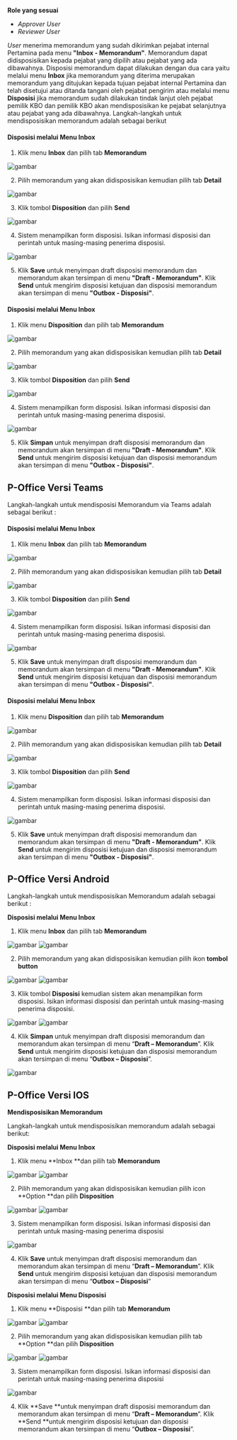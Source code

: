 **Role yang sesuai**

- *Approver User*
- *Reviewer User*

*User* menerima memorandum yang sudah dikirimkan pejabat internal Pertamina pada menu **"Inbox - Memorandum"**. Memorandum dapat didisposisikan kepada pejabat yang dipilih atau pejabat yang ada dibawahnya. Disposisi memorandum dapat dilakukan dengan dua cara yaitu melalui menu **Inbox** jika memorandum yang diterima merupakan memorandum yang ditujukan kepada tujuan pejabat internal Pertamina dan telah disetujui atau ditanda tangani oleh pejabat pengirim atau melalui menu **Disposisi** jika memorandum sudah dilakukan tindak lanjut oleh pejabat pemilik KBO dan pemilik KBO akan mendisposisikan ke pejabat selanjutnya atau pejabat yang ada dibawahnya. Langkah-langkah untuk mendisposisikan memorandum adalah sebagai berikut

#### Disposisi melalui Menu Inbox

1. Klik menu **Inbox** dan pilih tab **Memorandum**

![gambar](Memorandum/MM_Web/MM-57.png)

2. Pilih memorandum yang akan didisposisikan kemudian pilih tab **Detail**

![gambar](Memorandum/MM_Web/MM-58.png)

3. Klik tombol **Disposition** dan pilih **Send**

![gambar](Memorandum/MM_Web/MM-59.png)

4. Sistem menampilkan form disposisi. Isikan informasi disposisi dan perintah untuk masing-masing penerima disposisi.

![gambar](Memorandum/MM_Web/MM-60.png)

5. Klik **Save** untuk menyimpan draft disposisi memorandum dan memorandum akan tersimpan di menu **"Draft - Memorandum"**. Klik **Send** untuk mengirim disposisi ketujuan dan disposisi memorandum akan tersimpan di menu **"Outbox - Disposisi"**.

####	Disposisi melalui Menu Inbox

1. Klik menu **Disposition** dan pilih tab **Memorandum**

![gambar](SC_Memorandum/MM59.png)

2. Pilih memorandum yang akan didisposisikan kemudian pilih tab **Detail**

![gambar](SC_Memorandum/MM60.png)

3. Klik tombol **Disposition** dan pilih **Send**

![gambar](SC_Memorandum/MM61.png)

4. Sistem menampilkan form disposisi. Isikan informasi disposisi dan perintah untuk masing-masing penerima disposisi.

![gambar](SC_Memorandum/MM62.png)

5. Klik **Simpan** untuk menyimpan draft disposisi memorandum dan memorandum akan tersimpan di menu **"Draft - Memorandum"**. Klik **Send** untuk mengirim disposisi ketujuan dan disposisi memorandum akan tersimpan di menu **"Outbox - Disposisi"**.

## **P-Office Versi Teams**

Langkah-langkah untuk mendisposisi Memorandum via Teams adalah sebagai berikut :

####	**Disposisi melalui Menu Inbox**

1. Klik menu **Inbox** dan pilih tab **Memorandum**

![gambar](Memorandum/MM_Teams/MM56.png)

2. Pilih memorandum yang akan didisposisikan kemudian pilih tab **Detail**

![gambar](Memorandum/MM_Teams/MM57.png)

3. Klik tombol **Disposition** dan pilih **Send**

![gambar](Memorandum/MM_Teams/MM58.png)

4. Sistem menampilkan form disposisi. Isikan informasi disposisi dan perintah untuk masing-masing penerima disposisi.

![gambar](Memorandum/MM_Teams/MM59.png)

5. Klik **Save** untuk menyimpan draft disposisi memorandum dan memorandum akan tersimpan di menu **"Draft - Memorandum"**. Klik **Send** untuk mengirim disposisi ketujuan dan disposisi memorandum akan tersimpan di menu **"Outbox - Disposisi"**.

####	**Disposisi melalui Menu Inbox**

1. Klik menu **Disposition** dan pilih tab **Memorandum**

![gambar](Memorandum/MM_Teams/MM60.png)

2. Pilih memorandum yang akan didisposisikan kemudian pilih tab **Detail**

![gambar](Memorandum/MM_Teams/MM61.png)

3. Klik tombol **Disposition** dan pilih **Send**

![gambar](Memorandum/MM_Teams/MM62.png)

4. Sistem menampilkan form disposisi. Isikan informasi disposisi dan perintah untuk masing-masing penerima disposisi.

![gambar](Memorandum/MM_Teams/MM63.png)

5. Klik **Save** untuk menyimpan draft disposisi memorandum dan memorandum akan tersimpan di menu **"Draft - Memorandum"**. Klik **Send** untuk mengirim disposisi ketujuan dan disposisi memorandum akan tersimpan di menu **"Outbox - Disposisi"**.

## **P-Office Versi Android**

Langkah-langkah untuk mendisposisikan Memorandum adalah sebagai berikut :

**Disposisi melalui Menu Inbox**

1. Klik menu **Inbox** dan pilih tab **Memorandum**

![gambar](Memorandum/MM_Android/Disposisimemo/A01.jpg) ![gambar](Memorandum/MM_Android/Disposisimemo/A02.jpg)

2. Pilih memorandum yang akan didisposisikan kemudian pilih ikon **tombol button**

![gambar](Memorandum/MM_Android/Disposisimemo/A03.jpg) ![gambar](Memorandum/MM_Android/Disposisimemo/A04.jpg)

3. Klik tombol **Disposisi** kemudian sistem akan menampilkan form disposisi. Isikan informasi disposisi dan perintah untuk masing-masing penerima disposisi.

![gambar](Memorandum/MM_Android/Disposisimemo/A05.jpg) ![gambar](Memorandum/MM_Android/Disposisimemo/A06.jpg)

4. Klik **Simpan** untuk menyimpan draft disposisi memorandum dan memorandum akan tersimpan di menu “**Draft – Memorandum**”. Klik **Send** untuk mengirim disposisi ketujuan dan disposisi memorandum akan tersimpan di menu “**Outbox – Disposisi**”.

![gambar](Memorandum/MM_Android/Disposisimemo/A07.jpg)



## **P-Office Versi IOS**

**Mendisposisikan Memorandum**

Langkah-langkah untuk mendisposisikan memorandum adalah sebagai berikut:

**Disposisi melalui Menu Inbox**

1.	Klik menu **Inbox **dan pilih tab **Memorandum**

![gambar](Memorandum/MM_IOS/MM-82.png)
![gambar](Memorandum/MM_IOS/MM-83.png)

2.	Pilih memorandum yang akan didisposisikan kemudian pilih icon **Option **dan pilih **Disposition**

![gambar](Memorandum/MM_IOS/MM-84.png)
![gambar](Memorandum/MM_IOS/MM-52.png)

3.	Sistem menampilkan form disposisi. Isikan informasi disposisi dan perintah untuk masing-masing penerima disposisi

![gambar](Memorandum/MM_IOS/MM-53.png)

4.	Klik **Save** untuk menyimpan draft disposisi memorandum dan memorandum akan tersimpan di menu “**Draft – Memorandum**”. Klik **Send** untuk mengirim disposisi ketujuan dan disposisi memorandum akan tersimpan di menu “**Outbox – Disposisi**”

**Disposisi melalui Menu Disposisi**

1.	Klik menu **Disposisi **dan pilih tab **Memorandum**

![gambar](Memorandum/MM_IOS/MM-54.png)
![gambar](Memorandum/MM_IOS/MM-55.png)

2.	Pilih memorandum yang akan didisposisikan kemudian pilih tab **Option **dan pilih **Disposition**

![gambar](Memorandum/MM_IOS/MM-56.png)
![gambar](Memorandum/MM_IOS/MM-57.png)

3.	Sistem menampilkan form disposisi. Isikan informasi disposisi dan perintah untuk masing-masing penerima disposisi

![gambar](Memorandum/MM_IOS/MM-58.png)

4.	Klik **Save **untuk menyimpan draft disposisi memorandum dan memorandum akan tersimpan di menu “**Draft – Memorandum**”. Klik **Send **untuk mengirim disposisi ketujuan dan disposisi memorandum akan tersimpan di menu “**Outbox – Disposisi**”.